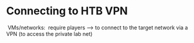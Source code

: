 # Connecting to HTB VPN
 VMs/networks:
 require players -->  to connect to the target network via a VPN         (to access the private lab net)